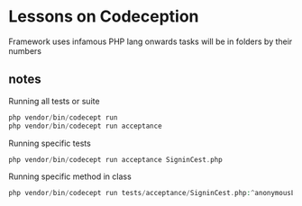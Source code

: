 # Lessons on Codeception

Framework uses infamous PHP lang onwards tasks will be in folders by their numbers

## notes

Running all tests or suite
```php
php vendor/bin/codecept run
php vendor/bin/codecept run acceptance
```

Running specific tests
```php
php vendor/bin/codecept run acceptance SigninCest.php
```

Running specific method in class
```php
php vendor/bin/codecept run tests/acceptance/SigninCest.php:^anonymousLogin$
```



